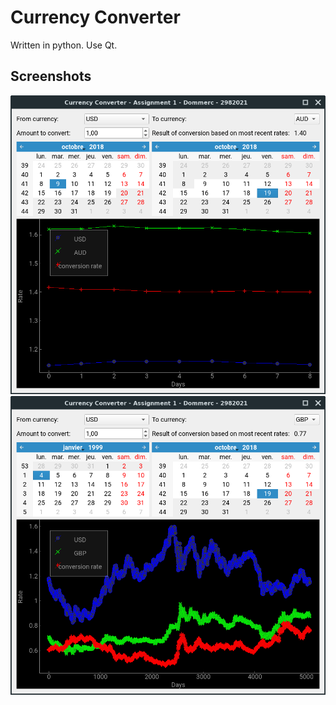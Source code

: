 # Currency Converter
Written in python. Use Qt.
## Screenshots
![](https://raw.githubusercontent.com/qlem/currency-converter/master/screenshot01.png)![](https://raw.githubusercontent.com/qlem/currency-converter/master/screenshot02.png)
